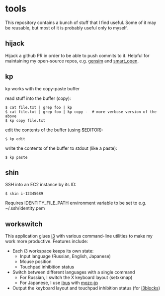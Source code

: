 # tools

This repository contains a bunch of stuff that I find useful.
Some of it may be reusable, but most of it is probably useful only to myself.

## hijack

Hijack a github PR in order to be able to push commits to it.
Helpful for maintaining my open-source repos, e.g. [gensim](https://github.com/RaRe-Technologies/gensim) and [smart_open](https://github.com/RaRe-Technologies/smart_open).

## kp

kp works with the copy-paste buffer

read stuff into the buffer (copy):

 	$ cat file.txt | grep foo | kp
 	$ cat file.txt | grep foo | kp copy -  # more verbose version of the above
 	$ kp copy file.txt

edit the contents of the buffer (using $EDITOR):

 	$ kp edit

write the contents of the buffer to stdout (like a paste):

 	$ kp paste

## shin

SSH into an EC2 instance by its ID:

    $ shin i-12345689

Requires IDENTITY_FILE_PATH environment variable to be set to e.g. ~/.ssh/identity.pem

## workswitch

This application glues [i3](https://i3wm.org/) with various command-line utilities to make my work more productive.
Features include:

- Each i3 workspace keeps its own state:
    - Input language (Russian, English, Japanese)
    - Mouse position
    - Touchpad inhibition status
- Switch between different languages with a single command
    - For Russian, I switch the X keyboard layout (setxkmap)
    - For Japanese, I use [ibus](https://github.com/ibus/ibus) with [mozc-jp](https://github.com/google/mozc)
- Output the keyboard layout and touchpad inhibition status (for [i3blocks](https://github.com/vivien/i3blocks))
